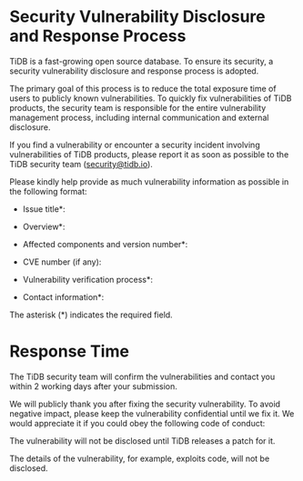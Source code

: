 # Security Vulnerability Disclosure and Response Process

TiDB is a fast-growing open source database. To ensure its security, a security vulnerability disclosure and response process is adopted.

The primary goal of this process is to reduce the total exposure time of users to publicly known vulnerabilities. To quickly fix vulnerabilities of TiDB products, the security team is responsible for the entire vulnerability management process, including internal communication and external disclosure.

If you find a vulnerability or encounter a security incident involving vulnerabilities of TiDB products, please report it as soon as possible to the TiDB security team (security@tidb.io).

Please kindly help provide as much vulnerability information as possible in the following format:

- Issue title*:

- Overview*:

- Affected components and version number*:

- CVE number (if any):

- Vulnerability verification process*:

- Contact information*:

The asterisk (*) indicates the required field.

# Response Time

The TiDB security team will confirm the vulnerabilities and contact you within 2 working days after your submission.

We will publicly thank you after fixing the security vulnerability. To avoid negative impact, please keep the vulnerability confidential until we fix it. We would appreciate it if you could obey the following code of conduct:

The vulnerability will not be disclosed until TiDB releases a patch for it.

The details of the vulnerability, for example, exploits code, will not be disclosed.
